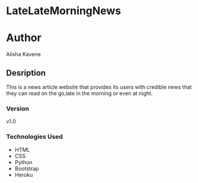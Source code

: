 # LateLateMorningNews

# Author
Alisha Kavene

## Desription 
This is a news article website that provides its users with credible news that they can read on the go,late in the morning or even at night.

### Version
v1.0

### Technologies Used
* HTML
* CSS
* Python
* Bootstrap
* Heroku
